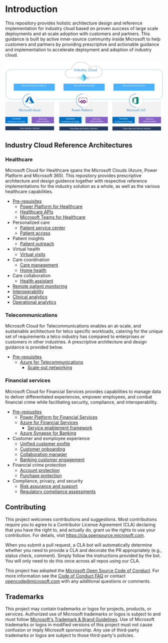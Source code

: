 # Introduction

This repository provides holistic architecture design and reference implementation for industry cloud based on proven success of
large scale deployments and at-scale adoption with customers and partners. This guidance is built by active inner-source community
inside Microsoft to help customers and partners by providing prescriptive and actionable guidance and implementation to accelerate
deployment and adoption of industry cloud.

![Industry Cloud Overview](./docs/industry-cloud.png)

## Industry Cloud Reference Architectures

### Healthcare

Microsoft Cloud for Healthcare spans the Microsoft Clouds (Azure, Power Platform and Microsoft 365). This repository provides prescriptive architecture and design guidence together with respective reference implementations for the industry solution as a whole, as well as the various healthcare capabilities.

- [Pre-requisites](./healthcare/prereqs.md)
  - [Power Platform for Healthcare](./foundations/powerPlatform)  
  - [Healthcare APIs](./healthcare/solutions/healthcareApis)
  - [Microsoft Teams for Healthcare](./healthcare/solutions/microsoftTeams)
- Personalized care
  - [Patient service center](./healthcare/solutions/patientServiceCenter)
  - [Patient access](./healthcare/solutions/patientAccess)
- Patient insights
  - [Patient outreach](./healthcare/solutions/patientOutreach)
- Virtual health
  - [Virtual visits](./healthcare/solutions/virtualVisits)
- Care coordination
  - [Care management](./healthcare/solutions/careMangement)
  - [Home health](./healthcare/solutions/homeHealth)
- Care collaboration
  - [Health assistant](./healthcare/solutions/healthAssistant)
- [Remote patient monitoring](./healthcare/solutions)
- [Interoperability](./healthcare/solutions)
- [Clinical analytics](./healthcare/solutions)
- [Operational analytics](./healthcare/solutions)

### Telecommunications

Microsoft Cloud for Telecommunications enables an at-scale, and sustainable architecture for telco specific workloads, catering for the unique set of requirements a telco industry has compared to enterprises or customers in other industries. A prescriptive architecture and design guidance is provided below.

- [Pre-requisites](./telco/prereqs.md)
  - [Azure for Telecommunications](./telco)
    - [Scale-out networking](./telco/nwScaleOut)

### Financial services

Microsoft Cloud for Financial Services provides capabilities to manage data to deliver differentiated experiences, empower employees, and combat financial crime while facilitating security, compliance, and interoperability.

- [Pre-reqiusites](./fsi/prereqs.md)
  - [Power Platform for Financial Services](./foundations/powerPlatform)  
  - [Azure for Financial Services](./fsi/readme.md)
    - [Service enablement framework](./fsi/solutions/serviceEnablement)
  - [Azure Synapse for Banking](./fsi/solutions/synapseBanking)
- Customer and exmployee experience
  - [Unified customer profile](./fsi/solutions/unifiedCustomerProfile)
  - [Customer onboarding](./fsi/solutions/customerOnboarding)
  - [Collaboration manager](./fsi/solutions/collaborationManager)
  - [Banking customer engagement](./fsi/solutions/customerEngagement)
- Financial crime protection
  - [Account protection](./fsi/solutions/accountProtection)
  - [Purchase protection](./fsi/solutions/purchaseProtection)
- Compliance, privacy, and security
  - [Risk assurance and support](./fsi/solutions/riskAssurance)
  - [Regulatory compliance assessments](./fsi/solutions/complianceAssessments)

## Contributing

This project welcomes contributions and suggestions.  Most contributions require you to agree to a
Contributor License Agreement (CLA) declaring that you have the right to, and actually do, grant us
the rights to use your contribution. For details, visit <https://cla.opensource.microsoft.com>.

When you submit a pull request, a CLA bot will automatically determine whether you need to provide
a CLA and decorate the PR appropriately (e.g., status check, comment). Simply follow the instructions
provided by the bot. You will only need to do this once across all repos using our CLA.

This project has adopted the [Microsoft Open Source Code of Conduct](https://opensource.microsoft.com/codeofconduct/).
For more information see the [Code of Conduct FAQ](https://opensource.microsoft.com/codeofconduct/faq/) or
contact [opencode@microsoft.com](mailto:opencode@microsoft.com) with any additional questions or comments.

## Trademarks

This project may contain trademarks or logos for projects, products, or services. Authorized use of Microsoft
trademarks or logos is subject to and must follow
[Microsoft's Trademark & Brand Guidelines](https://www.microsoft.com/en-us/legal/intellectualproperty/trademarks/usage/general).
Use of Microsoft trademarks or logos in modified versions of this project must not cause confusion or imply Microsoft sponsorship.
Any use of third-party trademarks or logos are subject to those third-party's policies.
